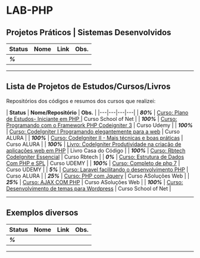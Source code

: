 # LAB-PHP

## Projetos Práticos | Sistemas Desenvolvidos

| **Status**  | **Nome**  | **Link**  | **Obs.**  |
|---|---|---|---|
| **_%_** |   | []()  |   |

------------

## Lista de Projetos de Estudos/Cursos/Livros

Repositórios dos códigos e resumos dos cursos que realizei:

| **Status**  | **Nome/Repositório**  | **Obs.**  |
|---|---|---|---|
| **_80%_**  | [Curso: Plano de Estudos- Iniciante em PHP  ](https://github.com/josemalcher/SchoolOfNet-Iniciante-em-PHP)  |  Curso School of Net |
| **_100%_** | [Curso: Programando com o Framework PHP Codeigniter 3](https://github.com/josemalcher/UDEMY-Programando-com-o-Framework-PHP-Codeigniter-3)  |  Curso Udemy |
| **_100%_** | [Curso: CodeIgniter I Programando elegantemente para a web](https://github.com/josemalcher/CodeIgniter-I-Programando-elegantemente-para-a-web)  |  Curso ALURA |
| **_100%_** | [Curso: CodeIgniter II - Mais técnicas e boas práticas](https://github.com/josemalcher/CodeIgniter-II-MaisTecnicas-e-BoasPraticas)  |  Curso ALURA |
| **_100%_** | [Livro: CodeIgniter Produtividade na criação de aplicações web em PHP](https://github.com/josemalcher/Livro-CodeIgniter-Produtividade-na-Criacao-de-Aplicacoes-Web-Em-PHP)  |  Livro Casa do Código |
| **_100%_** | [Curso: Rbtech CodeIgniter Essencial](https://github.com/josemalcher/rbtech-CodeIgniter-Essencial-2018)  |  Curso Rbtech  |
| **_0%_**   | [Curso: Estrutura de Dados Com PHP e SPL](https://github.com/josemalcher/Estrutura-de-Dados-Com-PHP-e-SPL)  |  Curso UDEMY  |
| **_100%_** | [Curso: Completo de php 7](https://github.com/josemalcher/Udemy-Curso-Completo-de-php-7)  |  Curso UDEMY  |
| **_5%_**   | [Curso: Laravel facilitando o desenvolvimento PHP](https://github.com/josemalcher/Curso-Laravel-facilitando-o-desenvolvimento-PHP)  |  Curso ALURA  |
| **_25%_**  | [Curso: PHP com Jquery](https://github.com/josemalcher/curso-php-com-jquery)  |  Curso ASoluções Web  |
| **_25%_**  | [Curso: AJAX COM PHP](https://github.com/josemalcher/Curso-asolucoesweb-AJAX-com-PHP)  |  Curso ASoluções Web  |
| **_100%_** | [Curso: Desenvolvimento de temas para Wordpress](https://github.com/josemalcher/SchoolOfNet-Desenvolvimento-de-temas-para-Wordpress)  |  Curso School of Net |


------------

## Exemplos diversos

| **Status**  | **Nome**  | **Link**  | **Obs.**  |
|---|---|---|---|
| **_%_** |   | []()  |   |

------------